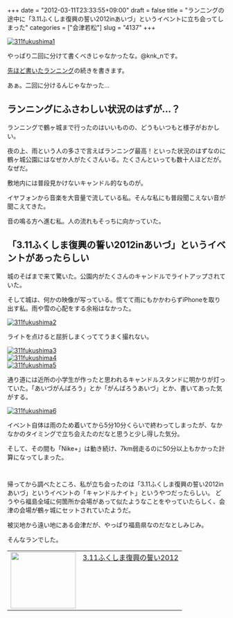 +++
date = "2012-03-11T23:33:55+09:00"
draft = false
title = "ランニングの途中に「3.11ふくしま復興の誓い2012inあいづ」というイベントに立ち会ってしまった"
categories = ["会津若松"]
slug = "4137"
+++

<div class="center"><a href="http://knk-n.com/images/2012/03/311fukushima1.jpg" title="311fukushima1"><img src="http://knk-n.com/images/2012/03/311fukushima1.jpg" alt="311fukushima1" title="311fukushima1.jpg" /></a></div>

やっぱり二回に分けて書くべきじゃなかったな。@knk_nです。

<a href="http://knk-n.com/2012/03/11/nikeplus_run-together/" target="_blank">先ほど書いたランニング</a>の続きを書きます。

あぁ。二回に分けるんじゃなかった…<!--more--><h2>ランニングにふさわしい状況のはずが…？</h2>
ランニングで鶴ヶ城まで行ったのはいいものの、どうもいつもと様子がおかしい。

夜の上、雨という人の多さで言えばランニング最高！といった状況のはずなのに鶴ヶ城公園にはなぜか人がたくさんいる。たくさんといっても数十人ほどだが。
なぜだ。

敷地内には普段見かけないキャンドル的なものが。

イヤフォンから音楽を大音量で流している私。そんな私にも普段聞こえない音が聞こえてきた。

音の鳴る方へ進む私。人の流れもそっちに向かっていた。

<h2>「3.11ふくしま復興の誓い2012inあいづ」というイベントがあったらしい</h2>
城のそばまで来て驚いた。公園内がたくさんのキャンドルでライトアップされていた。

そして城は、何かの映像が写っている。慌てて雨にもかかわらずiPhoneを取り出す私。雨や雪の心配をする余裕はなかった。

<div class="center"><a href="http://knk-n.com/images/2012/03/311fukushima2.jpg" title="311fukushima2"><img src="http://knk-n.com/images/2012/03/311fukushima2.jpg" alt="311fukushima2" title="311fukushima2.jpg" /></a></div>

ライトを点けると屈折しまくっててうまく撮れない。

<div class="center"><a href="http://knk-n.com/images/2012/03/311fukushima3.jpg" title="311fukushima3"><img src="http://knk-n.com/images/2012/03/311fukushima3.jpg" alt="311fukushima3" title="311fukushima3.jpg" /></a></div>

<div class="center"><a href="http://knk-n.com/images/2012/03/311fukushima4.jpg" title="311fukushima4"><img src="http://knk-n.com/images/2012/03/311fukushima4.jpg" alt="311fukushima4" title="311fukushima4.jpg" /></a></div>

<div class="center"><a href="http://knk-n.com/images/2012/03/311fukushima5.jpg" title="311fukushima5"><img src="http://knk-n.com/images/2012/03/311fukushima5.jpg" alt="311fukushima5" title="311fukushima5.jpg" /></a></div>

通り道には近所の小学生が作ったと思われるキャンドルスタンドに明かりが灯っていた。「あいづがんばろう」とか「がんばろうあいづ」とか、書いてあった気がする。

<div class="center"><a href="http://knk-n.com/images/2012/03/311fukushima6.jpg" title="311fukushima6"><img src="http://knk-n.com/images/2012/03/311fukushima6.jpg" alt="311fukushima6" title="311fukushima6.jpg" /></a></div>

イベント自体は雨のため着いてから5分10分くらいで終わってしまったが、なかなかのタイミングで立ち会えたのだなと思うと少し得した気分。

そして、その間も「Nike+」は動き続け、7km弱走るのに50分以上もかかった計算になってしまった。

<p style="margin-top: 3em;"></p>

帰ってから調べたところ、私が立ち会ったのは「3.11ふくしま復興の誓い2012inあいづ」というイベントの「キャンドルナイト」というやつだったらしい。
どうやら福島全域に何箇所か会場があって似たようなことをやっていたらしく、会津の会場が鶴ヶ城にセットされていたようだ。

被災地から遠い地にある会津だが、やっぱり福島県なのだなとしみじみ。

そんなランでした。

<table width="100%"><td valign="top" width="150"><a href="http://www.pref.fukushima.jp/311ffc/index.html" target="_blank"><img border="0" src="http://capture.heartrails.com/150x130/shadow?http://www.pref.fukushima.jp/311ffc/index.html" alt="" width="150" height="130" /></a></td><td valign="top"><a href="http://www.pref.fukushima.jp/311ffc/index.html" target="_blank">3.11ふくしま復興の誓い2012</a><script type="text/javascript">var url="http://www.pref.fukushima.jp/311ffc/index.html";</script><script src="http://api.b.st-hatena.com/entry.count?url=http://www.pref.fukushima.jp/311ffc/index.html&callback=hatebTxt"></script></td></table>
